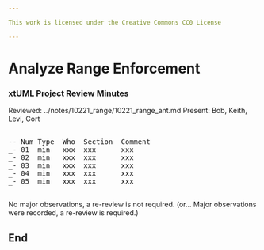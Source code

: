 ```yaml
---

This work is licensed under the Creative Commons CC0 License

---
```


# Analyze Range Enforcement
### xtUML Project Review Minutes

Reviewed:  ../notes/10221_range/10221_range_ant.md
Present:  Bob, Keith, Levi, Cort

<pre>

-- Num Type  Who  Section  Comment
_- 01  min   xxx  xxx      xxx
_- 02  min   xxx  xxx      xxx
_- 03  min   xxx  xxx      xxx
_- 04  min   xxx  xxx      xxx
_- 05  min   xxx  xxx      xxx

</pre>
   
No major observations, a re-review is not required.
(or... Major observations were recorded, a re-review is required.)


End
---
